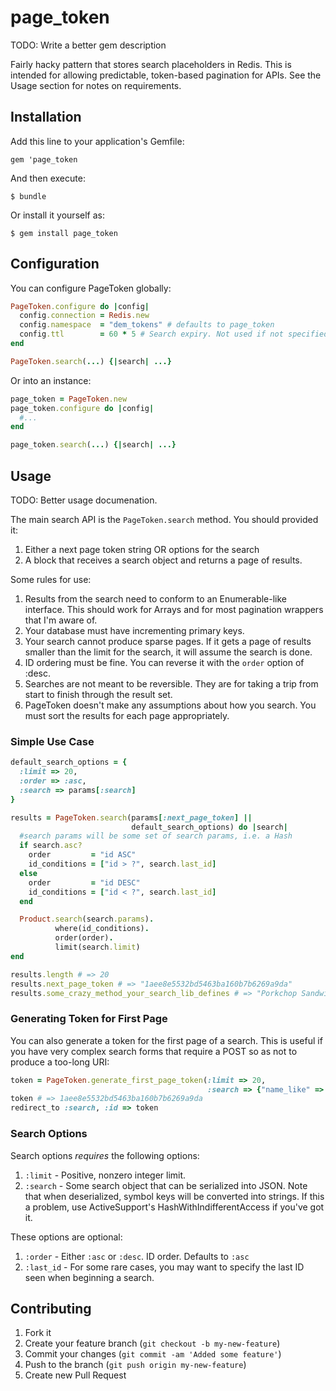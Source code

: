 # page_token

TODO: Write a better gem description

Fairly hacky pattern that stores search placeholders in Redis. This is
intended for allowing predictable, token-based pagination for APIs. See the
Usage section for notes on requirements.

## Installation

Add this line to your application's Gemfile:

    gem 'page_token

And then execute:

    $ bundle

Or install it yourself as:

    $ gem install page_token

## Configuration
You can configure PageToken globally:

```ruby
PageToken.configure do |config|
  config.connection = Redis.new
  config.namespace  = "dem_tokens" # defaults to page_token
  config.ttl        = 60 * 5 # Search expiry. Not used if not specified
end

PageToken.search(...) {|search| ...}
```

Or into an instance:

```ruby
page_token = PageToken.new
page_token.configure do |config|
  #...
end

page_token.search(...) {|search| ...}
```


## Usage

TODO: Better usage documenation.

The main search API is the `PageToken.search` method. You should provided it:

1. Either a next page token string OR options for the search
2. A block that receives a search object and returns a page of results.

Some rules for use:
1. Results from the search need to conform to an Enumerable-like interface.
This should work for Arrays and for most pagination wrappers that I'm aware of.
2. Your database must have incrementing primary keys.
3. Your search cannot produce sparse pages. If it gets a page of results
smaller than the limit for the search, it will assume the search is done.
4. ID ordering must be fine. You can reverse it with the `order` option of
:desc.
5. Searches are not meant to be reversible. They are for taking a trip from
start to finish through the result set.
6. PageToken doesn't make any assumptions about how you search. You must sort
the results for each page appropriately.

### Simple Use Case
```ruby
default_search_options = {
  :limit => 20,
  :order => :asc,
  :search => params[:search]
}

results = PageToken.search(params[:next_page_token] ||
                           default_search_options) do |search|
  #search params will be some set of search params, i.e. a Hash
  if search.asc?
    order         = "id ASC"
    id_conditions = ["id > ?", search.last_id]
  else
    order         = "id DESC"
    id_conditions = ["id < ?", search.last_id]
  end

  Product.search(search.params).
          where(id_conditions).
          order(order).
          limit(search.limit)
end

results.length # => 20
results.next_page_token # => "1aee8e5532bd5463ba160b7b6269a9da"
results.some_crazy_method_your_search_lib_defines # => "Porkchop Sandwiches"
```
### Generating Token for First Page
You can also generate a token for the first page of a search. This is useful if
you have very complex search forms that require a POST so as not to produce a
too-long URI:

```ruby
token = PageToken.generate_first_page_token(:limit => 20,
                                            :search => {"name_like" => "joe"})
token # => 1aee8e5532bd5463ba160b7b6269a9da
redirect_to :search, :id => token
```

### Search Options
Search options *requires* the following options:

1. `:limit` - Positive, nonzero integer limit.
2. `:search` - Some search object that can be serialized into JSON. Note that
when deserialized, symbol keys will be converted into strings. If this a
problem, use ActiveSupport's HashWithIndifferentAccess if you've got it.

These options are optional:

1. `:order` - Either `:asc` or `:desc`. ID order. Defaults to `:asc`
2. `:last_id` - For some rare cases, you may want to specify the last ID seen
when beginning a search.

## Contributing

1. Fork it
2. Create your feature branch (`git checkout -b my-new-feature`)
3. Commit your changes (`git commit -am 'Added some feature'`)
4. Push to the branch (`git push origin my-new-feature`)
5. Create new Pull Request
